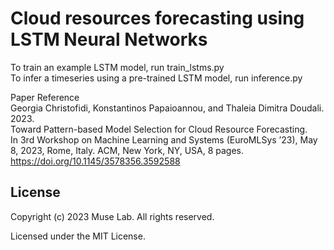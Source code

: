 # Cloud resources forecasting using LSTM Neural Networks

To train an example LSTM model, run train_lstms.py <br />
To infer a timeseries using a pre-trained LSTM model, run inference.py <br />

Paper Reference <br />
Georgia Christofidi, Konstantinos Papaioannou, and Thaleia Dimitra Doudali. 2023. <br /> Toward Pattern-based Model Selection for Cloud Resource Forecasting. <br /> In 3rd Workshop on Machine Learning and Systems (EuroMLSys ’23), May 8, 2023, Rome, Italy. ACM, New York, NY, USA, 8 pages. <br /> https://doi.org/10.1145/3578356.3592588 <br />
 
 ## License<br />

Copyright (c) 2023 Muse Lab. All rights reserved. <br />

Licensed under the MIT License.
